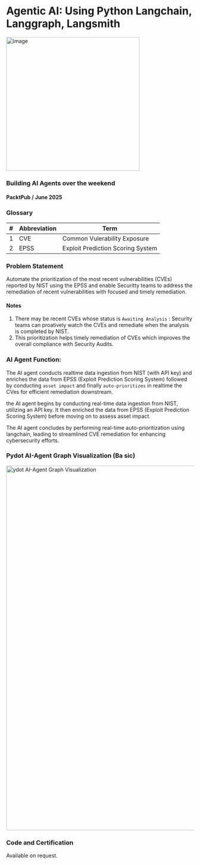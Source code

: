 # Agentic AI: Using Python Langchain, Langgraph, Langsmith
<img width="358" height="358" alt="image" src="https://github.com/user-attachments/assets/ec0fbdd3-d22e-4830-a1ed-fe5762b75547" />

### Building AI Agents over the weekend 
####  PacktPub / June 2025

### Glossary
| # | Abbreviation | Term                              | 
| - | ------------ | --------------------------------- | 
| 1 |  CVE         | Common Vulerability Exposure      |
| 2 |  EPSS        | Exploit Prediction Scoring System |


### Problem Statement
Automate the prioritization of the most recent vulnerabilities (CVEs) reported by NIST using the EPSS and enable Securitty teams to address the remediation of recent vulnerabilities with focused and timely remediation.

#### Notes
1. There may be recent CVEs whose status is `Awaiting Analysis` : Security teams can proatively watch the CVEs and remediate when the analysis is completed by NIST.
2. This prioritization helps timely remediation of CVEs which improves the overall compliance with Security Audits.

### AI Agent Function:
The AI agent conducts realtime data ingestion from NIST (with API key) and enriches the data from EPSS (Exploit Prediction Scoring System) followed by conducting `asset impact`  and finally `auto-prioritizes` in realtime the  CVes for efficient remediation downstream.

the AI agent begins by conducting real-time data ingestion from NIST, utilizing an API key. It then enriched the data from EPSS (Exploit Prediction Scoring System) before moving on to assess asset impact. 

The AI agent concludes by performing real-time auto-prioritization using langchain, leading to streamlined CVE remediation for enhancing cybersecurity efforts.

### Pydot AI-Agent Graph Visualization (Ba sic)

<img width="616" height="976" alt="ydot AI-Agent Graph Visualization" src="https://github.com/user-attachments/assets/c8b17860-76b5-4039-a19e-e3e33f4bd00f" />

### Code and Certification
Available on request.
